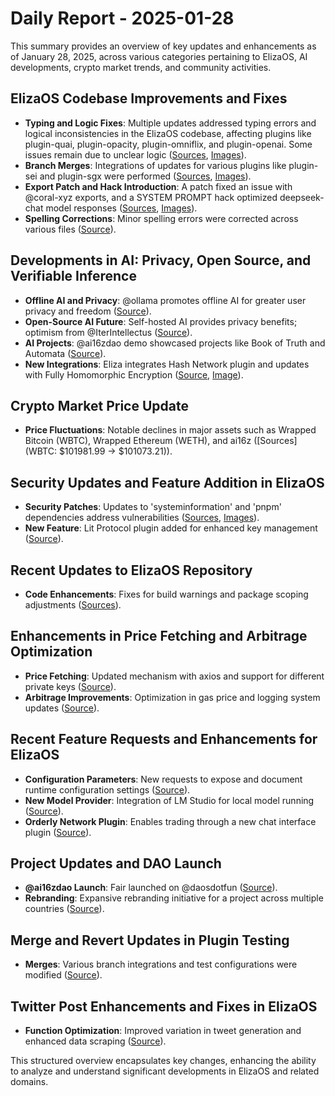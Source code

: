 # Daily Report - 2025-01-28

This summary provides an overview of key updates and enhancements as of January 28, 2025, across various categories pertaining to ElizaOS, AI developments, crypto market trends, and community activities.

## ElizaOS Codebase Improvements and Fixes

- **Typing and Logic Fixes**: Multiple updates addressed typing errors and logical inconsistencies in the ElizaOS codebase, affecting plugins like plugin-quai, plugin-opacity, plugin-omniflix, and plugin-openai. Some issues remain due to unclear logic ([Sources](https://github.com/elizaOS/eliza/commit/c15f4c4f209d2ee37833d23c0e79e708fe2279c4), [Images](https://opengraph.githubassets.com/1/elizaOS/eliza/commit/c15f4c4f209d2ee37833d23c0e79e708fe2279c4)).
- **Branch Merges**: Integrations of updates for various plugins like plugin-sei and plugin-sgx were performed ([Sources](https://github.com/elizaOS/eliza/commit/bfa95c85cfd758cd5039f6d22db68e7767944171), [Images](https://opengraph.githubassets.com/1/elizaOS/eliza/commit/bfa95c85cfd758cd5039f6d22db68e7767944171)).
- **Export Patch and Hack Introduction**: A patch fixed an issue with @coral-xyz exports, and a SYSTEM PROMPT hack optimized deepseek-chat model responses ([Sources](https://github.com/elizaOS/eliza/pull/2901), [Images](https://opengraph.githubassets.com/1/elizaOS/eliza/pull/2901)).
- **Spelling Corrections**: Minor spelling errors were corrected across various files ([Source](https://github.com/elizaOS/eliza/commit/fe8f5f74b2a7aa2f8bd5ebb543c740f5f4366cc2)).

## Developments in AI: Privacy, Open Source, and Verifiable Inference

- **Offline AI and Privacy**: @ollama promotes offline AI for greater user privacy and freedom ([Source](https://twitter.com/dankvr/status/1884361940979573184)).
- **Open-Source AI Future**: Self-hosted AI provides privacy benefits; optimism from @IterIntellectus ([Source](https://twitter.com/dankvr/status/1884048795694223426)).
- **AI Projects**: @ai16zdao demo showcased projects like Book of Truth and Automata ([Source](https://twitter.com/0xwitchy/status/1884262723514687966)).
- **New Integrations**: Eliza integrates Hash Network plugin and updates with Fully Homomorphic Encryption ([Source](https://github.com/elizaOS/eliza/pull/2894), [Image](https://opengraph.githubassets.com/1/elizaOS/eliza/pull/2894)).

## Crypto Market Price Update

- **Price Fluctuations**: Notable declines in major assets such as Wrapped Bitcoin (WBTC), Wrapped Ethereum (WETH), and ai16z ([Sources](WBTC: $101981.99 -> $101073.21)).

## Security Updates and Feature Addition in ElizaOS

- **Security Patches**: Updates to 'systeminformation' and 'pnpm' dependencies address vulnerabilities ([Sources](https://github.com/elizaOS/eliza/commit/c399b875fc7b5678ed536fd7564684ecd5be2ad1), [Images](https://opengraph.githubassets.com/1/elizaOS/eliza/commit/c399b875fc7b5678ed536fd7564684ecd5be2ad1)).
- **New Feature**: Lit Protocol plugin added for enhanced key management ([Source](https://github.com/elizaOS/eliza/pull/2912)).

## Recent Updates to ElizaOS Repository

- **Code Enhancements**: Fixes for build warnings and package scoping adjustments ([Sources](https://github.com/elizaOS/eliza/pull/2882)).

## Enhancements in Price Fetching and Arbitrage Optimization

- **Price Fetching**: Updated mechanism with axios and support for different private keys ([Source](https://github.com/elizaOS/eliza/commit/8480026aede835e1f6b64af7ea0289eba8f88f91)).
- **Arbitrage Improvements**: Optimization in gas price and logging system updates ([Source](https://github.com/elizaOS/eliza/commit/678144b8cefe6225a7107400f83f65f2be929386)).

## Recent Feature Requests and Enhancements for ElizaOS

- **Configuration Parameters**: New requests to expose and document runtime configuration settings ([Source](https://github.com/elizaOS/eliza/issues/2922)).
- **New Model Provider**: Integration of LM Studio for local model running ([Source](https://github.com/elizaOS/eliza/pull/2913)).
- **Orderly Network Plugin**: Enables trading through a new chat interface plugin ([Source](https://github.com/elizaOS/eliza/pull/2925)).

## Project Updates and DAO Launch

- **@ai16zdao Launch**: Fair launched on @daosdotfun ([Source](https://twitter.com/dankvr/status/1884109254501765261)).
- **Rebranding**: Expansive rebranding initiative for a project across multiple countries ([Source](https://twitter.com/shawmakesmagic/status/1884376511391674742)).

## Merge and Revert Updates in Plugin Testing

- **Merges**: Various branch integrations and test configurations were modified ([Source](https://github.com/elizaOS/eliza/commit/6fe3f82a5abd71dcaa7dc82f989b068f656b9638)).

## Twitter Post Enhancements and Fixes in ElizaOS

- **Function Optimization**: Improved variation in tweet generation and enhanced data scraping ([Source](https://github.com/elizaOS/eliza/pull/2923)).

This structured overview encapsulates key changes, enhancing the ability to analyze and understand significant developments in ElizaOS and related domains.
